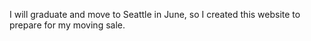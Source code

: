 I will graduate and move to Seattle in June, so I created this website to prepare for my moving sale.